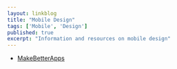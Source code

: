 ```yaml
---
layout: linkblog
title: "Mobile Design"
tags: ['Mobile', 'Design']
published: true
excerpt: "Information and resources on mobile design"
---
```

 - [MakeBetterApps](http://www.makebetterapps.com/)
